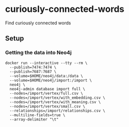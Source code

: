 # curiously-connected-words
Find curiously connected words

## Setup

### Getting the data into Neo4j

```shell
docker run --interactive --tty --rm \
  --publish=7474:7474 \
  --publish=7687:7687 \
  --volume=$HOME/neo4j/data:/data \
  --volume=$HOME/neo4j/import:/import \
  neo4j \
  neo4j-admin database import full \
  --nodes=/import/vertex/full.csv \
  --nodes=/import/vertex/with_embedding.csv \
  --nodes=/import/vertex/with_meaning.csv \
  --nodes=/import/vertex/small.csv \
  --relationships=/import/relationships.csv \
  --multiline-fields=true \
  --array-delimiter "\t"
```